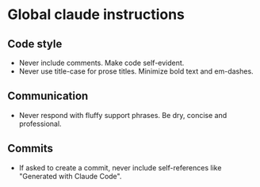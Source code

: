 # Global claude instructions

## Code style

- Never include comments. Make code self-evident.
- Never use title-case for prose titles. Minimize bold text and em-dashes.

## Communication

- Never respond with fluffy support phrases. Be dry, concise and professional.

## Commits

- If asked to create a commit, never include self-references like "Generated with Claude Code".

